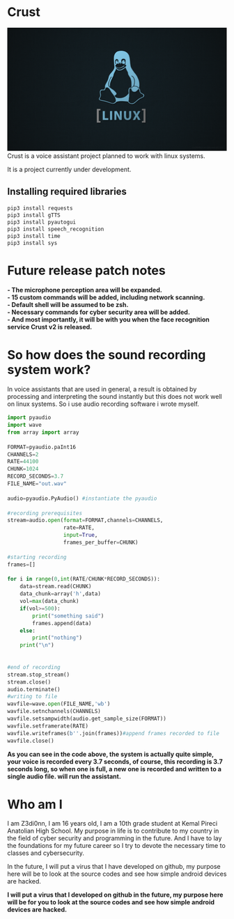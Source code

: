 # Crust
![Alt Text](linux.png)
Crust is a voice assistant project planned to work with linux systems.


It is a project currently under development.

<h2>Installing required libraries</h2>

```
pip3 install requests
pip3 install gTTS
pip3 install pyautogui
pip3 install speech_recognition
pip3 install time
pip3 install sys
```
<h1>Future release patch notes</h1>

**- The microphone perception area will be expanded.**
<br>
**- 15 custom commands will be added, including network scanning.**
<br>
**- Default shell will be assumed to be zsh.**
<br>
**- Necessary commands for cyber security area will be added.**
<br>
**- And most importantly, it will be with you when the face recognition service Crust v2 is released.**
<h1> So how does the sound recording system work? </h1>

In voice assistants that are used in general, a result is obtained by processing and interpreting the sound instantly
but this does not work well on linux systems.
So i use audio recording software i wrote myself.

``` python
import pyaudio
import wave
from array import array

FORMAT=pyaudio.paInt16
CHANNELS=2
RATE=44100
CHUNK=1024
RECORD_SECONDS=3.7
FILE_NAME="out.wav"

audio=pyaudio.PyAudio() #instantiate the pyaudio

#recording prerequisites
stream=audio.open(format=FORMAT,channels=CHANNELS, 
                  rate=RATE,
                  input=True,
                  frames_per_buffer=CHUNK)

#starting recording
frames=[]

for i in range(0,int(RATE/CHUNK*RECORD_SECONDS)):
    data=stream.read(CHUNK)
    data_chunk=array('h',data)
    vol=max(data_chunk)
    if(vol>=500):
        print("something said")
        frames.append(data)
    else:
        print("nothing")
    print("\n")


#end of recording
stream.stop_stream()
stream.close()
audio.terminate()
#writing to file
wavfile=wave.open(FILE_NAME,'wb')
wavfile.setnchannels(CHANNELS)
wavfile.setsampwidth(audio.get_sample_size(FORMAT))
wavfile.setframerate(RATE)
wavfile.writeframes(b''.join(frames))#append frames recorded to file
wavfile.close()
```

**As you can see in the code above, the system is actually quite simple, your voice is recorded every 3.7 seconds, of course, this recording is 3.7 seconds long, so when one is full, a new one is recorded and written to a single audio file. will run the assistant.**

<h1>Who am I</h1>

I am Z3di0nn, I am 16 years old, I am a 10th grade student at Kemal Pireci Anatolian High School. My purpose in life is to contribute to my country in the field of cyber security and programming in the future. And I have to lay the foundations for my future career so I try to devote the necessary time to classes and cybersecurity.

In the future, I will put a virus that I have developed on github, my purpose here will be to look at the source codes and see how simple android devices are hacked.

**I will put a virus that I developed on github in the future, my purpose here will be for you to look at the source codes and see how simple android devices are hacked.**


















